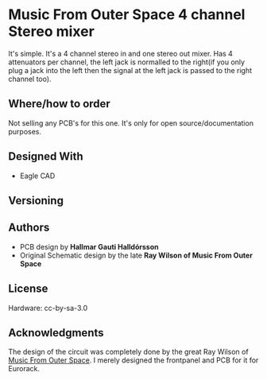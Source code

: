 # Music From Outer Space 4 channel Stereo mixer 
It's simple.
It's a 4 channel stereo in and one stereo out mixer.
Has 4 attenuators per channel, the left jack is normalled to the right(if you only plug a jack into the left then the signal at the left jack is passed to the right channel too).


## Where/how to order
Not selling any PCB's for this one. It's only for open source/documentation purposes.

## Designed With

* Eagle CAD

## Versioning

## Authors

* PCB design by **Hallmar Gauti Halldórsson** 
* Original Schematic design by the late **Ray Wilson of Music From Outer Space**


## License
Hardware: cc-by-sa-3.0

## Acknowledgments
The design of the circuit was completely done by the great Ray Wilson of [Music From Outer Space](http://musicfromouterspace.com).
I merely designed the frontpanel and PCB for it for Eurorack. 



